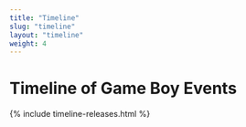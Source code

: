 ```yaml
---
title: "Timeline"
slug: "timeline"
layout: "timeline"
weight: 4
---
```

# Timeline of Game Boy Events

{% include timeline-releases.html %}